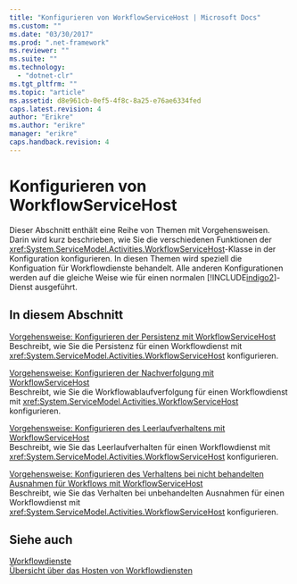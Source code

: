 ```yaml
---
title: "Konfigurieren von WorkflowServiceHost | Microsoft Docs"
ms.custom: ""
ms.date: "03/30/2017"
ms.prod: ".net-framework"
ms.reviewer: ""
ms.suite: ""
ms.technology: 
  - "dotnet-clr"
ms.tgt_pltfrm: ""
ms.topic: "article"
ms.assetid: d8e961cb-0ef5-4f8c-8a25-e76ae6334fed
caps.latest.revision: 4
author: "Erikre"
ms.author: "erikre"
manager: "erikre"
caps.handback.revision: 4
---
```

# Konfigurieren von WorkflowServiceHost
Dieser Abschnitt enthält eine Reihe von Themen mit Vorgehensweisen. Darin wird kurz beschrieben, wie Sie die verschiedenen Funktionen der <xref:System.ServiceModel.Activities.WorkflowServiceHost>\-Klasse in der Konfiguration konfigurieren.  In diesen Themen wird speziell die Konfiguation für Workflowdienste behandelt. Alle anderen Konfigurationen werden auf die gleiche Weise wie für einen normalen [!INCLUDE[indigo2](../../../../includes/indigo2-md.md)]\-Dienst ausgeführt.  
  
## In diesem Abschnitt  
 [Vorgehensweise: Konfigurieren der Persistenz mit WorkflowServiceHost](../../../../docs/framework/wcf/feature-details/how-to-configure-persistence-with-workflowservicehost.md)  
 Beschreibt, wie Sie die Persistenz für einen Workflowdienst mit <xref:System.ServiceModel.Activities.WorkflowServiceHost> konfigurieren.  
  
 [Vorgehensweise: Konfigurieren der Nachverfolgung mit WorkflowServiceHost](../../../../docs/framework/wcf/feature-details/how-to-configure-tracking-with-workflowservicehost.md)  
 Beschreibt, wie Sie die Workflowablaufverfolgung für einen Workflowdienst mit <xref:System.ServiceModel.Activities.WorkflowServiceHost> konfigurieren.  
  
 [Vorgehensweise: Konfigurieren des Leerlaufverhaltens mit WorkflowServiceHost](../../../../docs/framework/wcf/feature-details/how-to-configure-idle-behavior-with-workflowservicehost.md)  
 Beschreibt, wie Sie das Leerlaufverhalten für einen Workflowdienst mit <xref:System.ServiceModel.Activities.WorkflowServiceHost> konfigurieren.  
  
 [Vorgehensweise: Konfigurieren des Verhaltens bei nicht behandelten Ausnahmen für Workflows mit WorkflowServiceHost](../../../../docs/framework/wcf/feature-details/config-workflow-unhandled-exception-workflowservicehost.md)  
 Beschreibt, wie Sie das Verhalten bei unbehandelten Ausnahmen für einen Workflowdienst mit <xref:System.ServiceModel.Activities.WorkflowServiceHost> konfigurieren.  
  
## Siehe auch  
 [Workflowdienste](../../../../docs/framework/wcf/feature-details/workflow-services.md)   
 [Übersicht über das Hosten von Workflowdiensten](../../../../docs/framework/wcf/feature-details/hosting-workflow-services-overview.md)